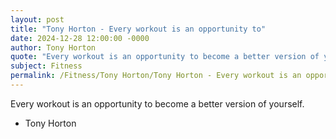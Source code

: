 ```yaml
---
layout: post
title: "Tony Horton - Every workout is an opportunity to"
date: 2024-12-28 12:00:00 -0000
author: Tony Horton
quote: "Every workout is an opportunity to become a better version of yourself."
subject: Fitness
permalink: /Fitness/Tony Horton/Tony Horton - Every workout is an opportunity to
---
```


Every workout is an opportunity to become a better version of yourself.

- Tony Horton
